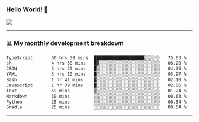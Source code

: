 ### Hello World! 👋

<a>
  <img align="center" src="https://github-readme-stats.vercel.app/api?username=megatunger&count_private=true&include_all_commits=true&bg_color=30,56CCF2,2F80ED&title_color=fff&text_color=fff" />
</a>

------
### 📊 My monthly development breakdown

<!--START_SECTION:waka-->

```txt
TypeScript       60 hrs 38 mins  ███████████████████░░░░░░   75.63 %
sh               4 hrs 58 mins   █▓░░░░░░░░░░░░░░░░░░░░░░░   06.20 %
JSON             3 hrs 29 mins   █░░░░░░░░░░░░░░░░░░░░░░░░   04.35 %
YAML             3 hrs 10 mins   █░░░░░░░░░░░░░░░░░░░░░░░░   03.97 %
Bash             1 hr 41 mins    ▓░░░░░░░░░░░░░░░░░░░░░░░░   02.10 %
JavaScript       1 hr 39 mins    ▓░░░░░░░░░░░░░░░░░░░░░░░░   02.06 %
Text             59 mins         ▒░░░░░░░░░░░░░░░░░░░░░░░░   01.24 %
Markdown         30 mins         ░░░░░░░░░░░░░░░░░░░░░░░░░   00.63 %
Python           25 mins         ░░░░░░░░░░░░░░░░░░░░░░░░░   00.54 %
Gradle           25 mins         ░░░░░░░░░░░░░░░░░░░░░░░░░   00.54 %
```

<!--END_SECTION:waka-->

------
